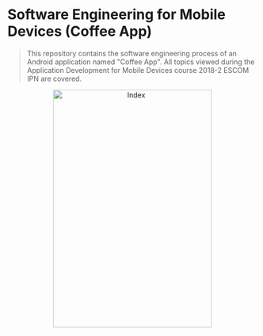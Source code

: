 # Software Engineering for Mobile Devices (Coffee App)

> This repository contains the software engineering process of an Android application named "Coffee App". All topics viewed during the Application Development for Mobile Devices course 2018-2 ESCOM IPN are covered.

<p align="center">
  <img src="https://github.com/PitCoder/CoffeeApp/blob/master/Index.jpg?s=200&v=2" alt="Index" width="320" height="480"/>
</p>
